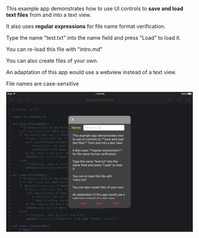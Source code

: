 This example app demonstrates how to use UI controls to **save and load text files** from and into a text view.

It also uses **regular expressions** for file name format verification.

Type the name "test.txt" into the name field and press "Load" to load it.

You can re-load this file with "intro.md"

You can also create files of your own.

An adaptation of this app would use a webview instead of a text view.

File names are case-sensitive

![](screen.png)
